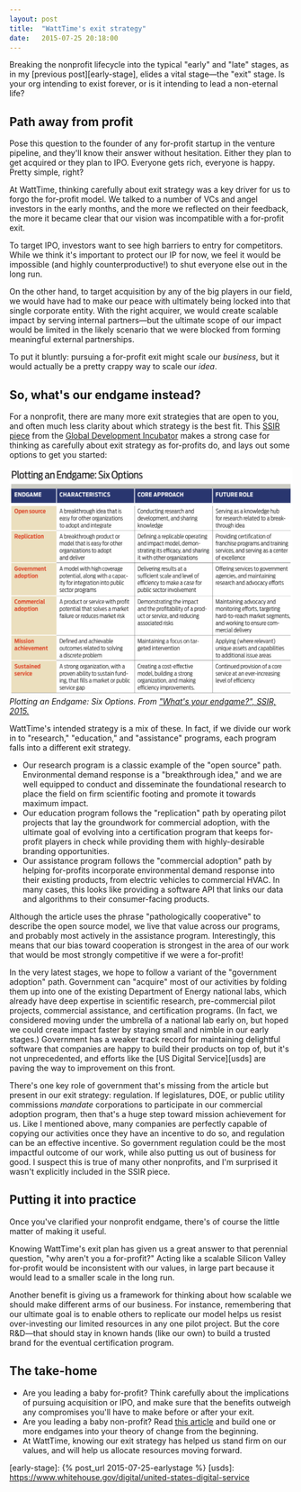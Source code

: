 ```yaml
---
layout: post
title:  "WattTime's exit strategy"
date:   2015-07-25 20:18:00
---
```



Breaking the nonprofit lifecycle into the typical "early" and "late" stages, as in my [previous post][early-stage], elides a vital stage—the "exit" stage. Is your org intending to exist forever, or is it intending to lead a non-eternal life?

## Path away from profit

Pose this question to the founder of any for-profit startup in the venture pipeline, and they'll know their answer without hesitation. Either they plan to get acquired or they plan to IPO. Everyone gets rich, everyone is happy. Pretty simple, right?

At WattTime, thinking carefully about exit strategy was a key driver for us to forgo the for-profit model. We talked to a number of VCs and angel investors in the early months, and the more we reflected on their feedback, the more it became clear that our vision was incompatible with a for-profit exit.

To target IPO, investors want to see high barriers to entry for competitors. While we think it's important to protect our IP for now, we feel it would be impossible (and highly counterproductive!) to shut everyone else out in the long run.

On the other hand, to target acquisition by any of the big players in our field, we would have had to make our peace with ultimately being locked into that single corporate entity. With the right acquirer, we would create scalable impact by serving internal partners—but the ultimate scope of our impact would be limited in the likely scenario that we were blocked from forming meaningful external partnerships.

To put it bluntly: pursuing a for-profit exit might scale our _business_, but it would actually be a pretty crappy way to scale our _idea_.

## So, what's our endgame instead?

For a nonprofit, there are many more exit strategies that are open to you, and often much less clarity about which strategy is the best fit. This [SSIR piece][end-game-pdf] from the [Global Development Incubator][gdi] makes a strong case for thinking as carefully about exit strategy as for-profits do, and lays out some options to get you started:

![Plotting an Endgame: Six Options. From "What's your endgame?", SSIR, 2015.](/assets/images/gdi_ssir_end_game.png)
*Plotting an Endgame: Six Options. From ["What's your endgame?", SSIR, 2015.][end-game-pdf]*

WattTime's intended strategy is a mix of these. In fact, if we divide our work in to "research," "education," and "assistance" programs, each program falls into a different exit strategy.

* Our research program is a classic example of the "open source" path. Environmental demand response is a "breakthrough idea," and we are well equipped to conduct and disseminate the foundational research to place the field on firm scientific footing and promote it towards maximum impact.
* Our education program follows the "replication" path by operating pilot projects that lay the groundwork for commercial adoption, with the ultimate goal of evolving into a certification program that keeps for-profit players in check while providing them with highly-desirable branding opportunities.
* Our assistance program follows the "commercial adoption" path by helping for-profits incorporate environmental demand response into their existing products, from electric vehicles to commercial HVAC. In many cases, this looks like providing a software API that links our data and algorithms to their consumer-facing products.

Although the article uses the phrase "pathologically cooperative" to describe the open source model, we live that value across our programs, and probably most actively in the assistance program. Interestingly, this means that our bias toward cooperation is strongest in the area of our work that would be most strongly competitive if we were a for-profit!

In the very latest stages, we hope to follow a variant of the "government adoption" path. Government can "acquire" most of our activities by folding them up into one of the existing Department of Energy national labs, which already have deep expertise in scientific research, pre-commercial pilot projects, commercial assistance, and certification programs. (In fact, we considered moving under the umbrella of a national lab early on, but hoped we could create impact faster by staying small and nimble in our early stages.) Government has a weaker track record for maintaining delightful software that companies are happy to build their products on top of, but it's not unprecedented, and efforts like the [US Digital Service][usds] are  paving the way to improvement on this front.

There's one key role of government that's missing from the article but present in our exit strategy: regulation. If legislatures, DOE, or public utility commissions _mandate_ corporations to participate in our commercial adoption program, then that's a huge step toward mission achievement for us. Like I mentioned above, many companies are perfectly capable of copying our activities once they have an incentive to do so, and regulation can be an effective incentive. So government regulation could be the most impactful outcome of our work, while also putting us out of business for good. I suspect this is true of many other nonprofits, and I'm surprised it wasn't explicitly included in the SSIR piece.

## Putting it into practice

Once you've clarified your nonprofit endgame, there's of course the little matter of making it useful.

Knowing WattTime's exit plan has given us a great answer to that perennial question, "why aren't you a for-profit?" Acting like a scalable Silicon Valley for-profit would be inconsistent with our values, in large part because it would lead to a smaller scale in the long run.

Another benefit is giving us a framework for thinking about how scalable we should make different arms of our business. For instance, remembering that our ultimate goal is to enable others to replicate our model helps us resist over-investing our limited resources in any one pilot project. But the core R&D—that should stay in known hands (like our own) to build a trusted brand for the eventual certification program.

## The take-home

* Are you leading a baby for-profit? Think carefully about the implications of pursuing acquisition or IPO, and make sure that the benefits outweigh any compromises you'll have to make before or after your exit.
* Are you leading a baby non-profit? Read [this article][end-game-pdf] and build one or more endgames into your theory of change from the beginning.
* At WattTime, knowing our exit strategy has helped us stand firm on our values, and will help us allocate resources moving forward.

[end-game-pdf]: http://www.globaldevincubator.org/wp-content/uploads/2015/02/Winter_2015_Whats_Your_Endgame.pdf
[gdi]: http://www.globaldevincubator.org/
[anne-marie]: http://www.emersoncollective.com/about/anne-marie-burgoyne/
[early-stage]: {% post_url 2015-07-25-earlystage %}
[usds]: https://www.whitehouse.gov/digital/united-states-digital-service

